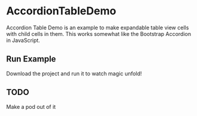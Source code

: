 # AccordionTableDemo

Accordion Table Demo is an example to make expandable table view cells with child cells in them. This works somewhat like the Bootstrap Accordion in JavaScript.

Run Example
----------

Download the project and run it to watch magic unfold!

TODO
----

Make a pod out of it
